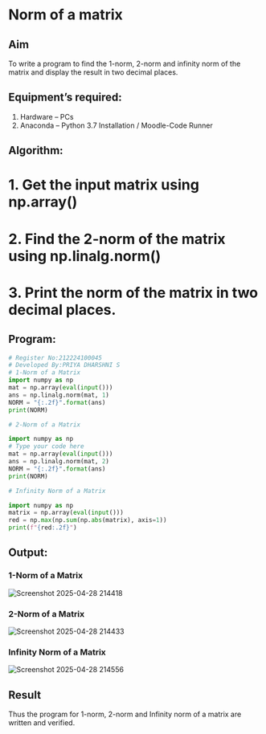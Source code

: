 # Norm of a matrix
## Aim
To write a program to find the 1-norm, 2-norm and infinity norm of the matrix and display the result in two decimal places.
## Equipment’s required:
1.	Hardware – PCs
2.	Anaconda – Python 3.7 Installation / Moodle-Code Runner
## Algorithm:
# 1. Get the input matrix using np.array()   
# 2. Find the 2-norm of the matrix using np.linalg.norm()
# 3. Print the norm of the matrix in two decimal places.
## Program:
```Python
# Register No:212224100045
# Developed By:PRIYA DHARSHNI S
# 1-Norm of a Matrix
import numpy as np
mat = np.array(eval(input()))
ans = np.linalg.norm(mat, 1)
NORM = "{:.2f}".format(ans)
print(NORM)

# 2-Norm of a Matrix

import numpy as np
# Type your code here
mat = np.array(eval(input()))
ans = np.linalg.norm(mat, 2)
NORM = "{:.2f}".format(ans)
print(NORM)

# Infinity Norm of a Matrix

import numpy as np
matrix = np.array(eval(input()))
red = np.max(np.sum(np.abs(matrix), axis=1))
print(f"{red:.2f}")

```
## Output:
### 1-Norm of a Matrix
![Screenshot 2025-04-28 214418](https://github.com/user-attachments/assets/317028f6-ba66-41ac-aab5-18e576d522f6)


### 2-Norm of a Matrix
![Screenshot 2025-04-28 214433](https://github.com/user-attachments/assets/c29b253f-59c3-45ce-8e09-eda7cafd2943)


### Infinity Norm of a Matrix
![Screenshot 2025-04-28 214556](https://github.com/user-attachments/assets/4f1accfe-a6db-4aec-b7dc-10cd42eff3a5)


## Result
Thus the program for 1-norm, 2-norm and Infinity norm of a matrix are written and verified.
